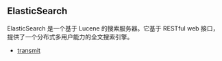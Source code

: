 ## ElasticSearch

ElasticSearch 是一个基于 Lucene 的搜索服务器。它基于 RESTful web 接口，提供了一个分布式多用户能力的全文搜索引擎。

- [transmit](https://github.com/RosenLo/elasticsearch-agent)
